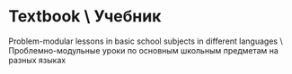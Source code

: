# Textbook \ Учебник

Problem-modular lessons in basic school subjects in different languages \ Проблемно-модульные уроки по основным школьным предметам на разных языках


